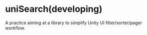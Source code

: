 uniSearch(developing)
=========

A practice aiming at a library to simplify Unity UI filter/sorter/pager workflow.
